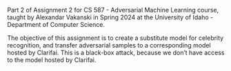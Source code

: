 Part 2 of Assignment 2 for CS 587 - Adversarial Machine Learning course, taught by Alexandar Vakanski in Spring 2024 at the University of Idaho - Department of Computer Science.

The objective of this assignment is to create a substitute model for celebrity recognition, and transfer adversarial samples to a corresponding model hosted by Clarifai. This is a black-box attack, because we don’t have access to the model hosted by Clarifai.
